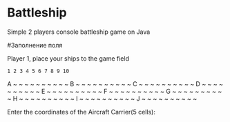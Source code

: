 # Battleship
Simple 2 players console battleship game on Java

#Заполнение поля

  Player 1, place your ships to the game field

    1 2 3 4 5 6 7 8 9 10 
  A ~ ~ ~ ~ ~ ~ ~ ~ ~ ~ 
  B ~ ~ ~ ~ ~ ~ ~ ~ ~ ~ 
  C ~ ~ ~ ~ ~ ~ ~ ~ ~ ~ 
  D ~ ~ ~ ~ ~ ~ ~ ~ ~ ~ 
  E ~ ~ ~ ~ ~ ~ ~ ~ ~ ~ 
  F ~ ~ ~ ~ ~ ~ ~ ~ ~ ~ 
  G ~ ~ ~ ~ ~ ~ ~ ~ ~ ~ 
  H ~ ~ ~ ~ ~ ~ ~ ~ ~ ~ 
  I ~ ~ ~ ~ ~ ~ ~ ~ ~ ~ 
  J ~ ~ ~ ~ ~ ~ ~ ~ ~ ~ 

  Enter the coordinates of the Aircraft Carrier(5 cells):
